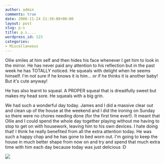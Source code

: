 ```yaml
---
author: admin
comments: true
date: 2008-11-24 21:39:00+00:00
layout: post
slug: p-s
title: p.s....
wordpress_id: 123
categories:
- Miscellaneous
---
```


Ollie smiles at him self and then hides his face whenever I get him to look in the mirror. He has never paid any attention to his reflection but in the past week he has TOTALLY noticed. He squeals with delight when he seems himself. I'm not sure if he knows it is him... or if he thinks it is another baby! But it's cute anyway!  
  
He has also learnt to squeal. A PROPER squeal that is dreadfully sweet but makes my head sore. He squeals with a big grin.  
  
We had such a wonderful day today. James and I did a massive clear out and clean up of the house at the weekend and I did the ironing on Sunday so there were no chores needing done (for the first time ever!). It meant that Ollie and I could spend the whole day together playing without me having to stop to get on with housework, leaving him to his own devices. I hate doing that! I think he really benefited from all the extra attention today. He was such a happy chap and he has gone to bed worn out. I'm going to keep the house in much better shape from now on and try and spend that much extra time with him each day because today was just delicious :D

![](https://blogger.googleusercontent.com/tracker/251139911615938991-5556969740822862124?l=www.outmumbered.com)
